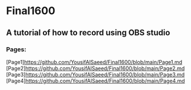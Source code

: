 # Final1600
## A tutorial of how to record using OBS studio

### Pages:

[Page1]https://github.com/YousifAlSaeed/Final1600/blob/main/Page1.md
[Page2]https://github.com/YousifAlSaeed/Final1600/blob/main/Page2.md
[Page3]https://github.com/YousifAlSaeed/Final1600/blob/main/Page3.md
[Page4]https://github.com/YousifAlSaeed/Final1600/blob/main/Page4.md
